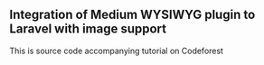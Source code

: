 ## Integration of Medium WYSIWYG plugin to Laravel with image support

This is source code accompanying tutorial on Codeforest
